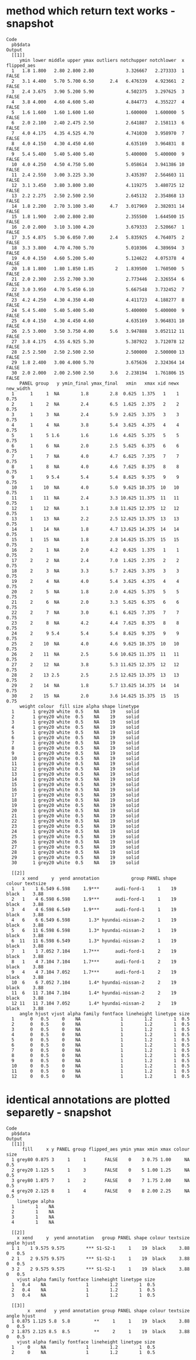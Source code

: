 # method which return text works - snapshot

    Code
      pb$data
    Output
      [[1]]
         ymin lower middle upper ymax outliers notchupper notchlower  x flipped_aes
      1   1.8 1.800   2.80 2.800 2.80            3.326667   2.273333  1       FALSE
      2   3.1 4.400   5.70 5.700 6.50      2.4   6.476339   4.923661  2       FALSE
      3   2.4 3.675   3.90 5.200 5.90            4.502375   3.297625  3       FALSE
      4   3.8 4.000   4.60 4.600 5.40            4.844773   4.355227  4       FALSE
      5   1.6 1.600   1.60 1.600 1.60            1.600000   1.600000  5       FALSE
      6   2.0 2.100   2.40 2.475 2.50            2.641887   2.158113  6       FALSE
      7   4.0 4.175   4.35 4.525 4.70            4.741030   3.958970  7       FALSE
      8   4.0 4.150   4.30 4.450 4.60            4.635169   3.964831  8       FALSE
      9   5.4 5.400   5.40 5.400 5.40            5.400000   5.400000  9       FALSE
      10  4.0 4.250   4.50 4.750 5.00            5.058614   3.941386 10       FALSE
      11  2.4 2.550   3.00 3.225 3.30            3.435397   2.564603 11       FALSE
      12  3.1 3.450   3.80 3.800 3.80            4.119275   3.480725 12       FALSE
      13  2.2 2.275   2.50 2.500 2.50            2.645132   2.354868 13       FALSE
      14  1.8 2.200   2.70 3.100 3.40      4.7   3.017969   2.382031 14       FALSE
      15  1.8 1.900   2.00 2.800 2.80            2.355500   1.644500 15       FALSE
      16  2.0 2.000   3.10 3.100 4.20            3.679333   2.520667  1       FALSE
      17  3.5 4.875   5.30 6.050 7.00      2.4   5.835925   4.764075  2       FALSE
      18  3.3 3.800   4.70 4.700 5.70            5.010306   4.389694  3       FALSE
      19  4.0 4.150   4.60 5.200 5.40            5.124622   4.075378  4       FALSE
      20  1.8 1.800   1.80 1.850 1.85        2   1.839500   1.760500  5       FALSE
      21  2.0 2.300   2.55 2.700 3.30            2.773446   2.326554  6       FALSE
      22  3.0 3.950   4.70 5.450 6.10            5.667548   3.732452  7       FALSE
      23  4.2 4.250   4.30 4.350 4.40            4.411723   4.188277  8       FALSE
      24  5.4 5.400   5.40 5.400 5.40            5.400000   5.400000  9       FALSE
      25  4.0 4.150   4.30 4.450 4.60            4.635169   3.964831 10       FALSE
      26  2.5 3.000   3.50 3.750 4.00      5.6   3.947888   3.052112 11       FALSE
      27  3.8 4.175   4.55 4.925 5.30            5.387922   3.712078 12       FALSE
      28  2.5 2.500   2.50 2.500 2.50            2.500000   2.500000 13       FALSE
      29  1.8 2.400   3.00 4.000 5.70            3.675636   2.324364 14       FALSE
      30  2.0 2.000   2.00 2.500 2.50      3.6   2.238194   1.761806 15       FALSE
         PANEL group   y ymin_final ymax_final   xmin   xmax xid newx new_width
      1      1     1  NA        1.8        2.8  0.625  1.375   1    1      0.75
      2      1     2  NA        2.4        6.5  1.625  2.375   2    2      0.75
      3      1     3  NA        2.4        5.9  2.625  3.375   3    3      0.75
      4      1     4  NA        3.8        5.4  3.625  4.375   4    4      0.75
      5      1     5 1.6        1.6        1.6  4.625  5.375   5    5      0.75
      6      1     6  NA        2.0        2.5  5.625  6.375   6    6      0.75
      7      1     7  NA        4.0        4.7  6.625  7.375   7    7      0.75
      8      1     8  NA        4.0        4.6  7.625  8.375   8    8      0.75
      9      1     9 5.4        5.4        5.4  8.625  9.375   9    9      0.75
      10     1    10  NA        4.0        5.0  9.625 10.375  10   10      0.75
      11     1    11  NA        2.4        3.3 10.625 11.375  11   11      0.75
      12     1    12  NA        3.1        3.8 11.625 12.375  12   12      0.75
      13     1    13  NA        2.2        2.5 12.625 13.375  13   13      0.75
      14     1    14  NA        1.8        4.7 13.625 14.375  14   14      0.75
      15     1    15  NA        1.8        2.8 14.625 15.375  15   15      0.75
      16     2     1  NA        2.0        4.2  0.625  1.375   1    1      0.75
      17     2     2  NA        2.4        7.0  1.625  2.375   2    2      0.75
      18     2     3  NA        3.3        5.7  2.625  3.375   3    3      0.75
      19     2     4  NA        4.0        5.4  3.625  4.375   4    4      0.75
      20     2     5  NA        1.8        2.0  4.625  5.375   5    5      0.75
      21     2     6  NA        2.0        3.3  5.625  6.375   6    6      0.75
      22     2     7  NA        3.0        6.1  6.625  7.375   7    7      0.75
      23     2     8  NA        4.2        4.4  7.625  8.375   8    8      0.75
      24     2     9 5.4        5.4        5.4  8.625  9.375   9    9      0.75
      25     2    10  NA        4.0        4.6  9.625 10.375  10   10      0.75
      26     2    11  NA        2.5        5.6 10.625 11.375  11   11      0.75
      27     2    12  NA        3.8        5.3 11.625 12.375  12   12      0.75
      28     2    13 2.5        2.5        2.5 12.625 13.375  13   13      0.75
      29     2    14  NA        1.8        5.7 13.625 14.375  14   14      0.75
      30     2    15  NA        2.0        3.6 14.625 15.375  15   15      0.75
         weight colour  fill size alpha shape linetype
      1       1 grey20 white  0.5    NA    19    solid
      2       1 grey20 white  0.5    NA    19    solid
      3       1 grey20 white  0.5    NA    19    solid
      4       1 grey20 white  0.5    NA    19    solid
      5       1 grey20 white  0.5    NA    19    solid
      6       1 grey20 white  0.5    NA    19    solid
      7       1 grey20 white  0.5    NA    19    solid
      8       1 grey20 white  0.5    NA    19    solid
      9       1 grey20 white  0.5    NA    19    solid
      10      1 grey20 white  0.5    NA    19    solid
      11      1 grey20 white  0.5    NA    19    solid
      12      1 grey20 white  0.5    NA    19    solid
      13      1 grey20 white  0.5    NA    19    solid
      14      1 grey20 white  0.5    NA    19    solid
      15      1 grey20 white  0.5    NA    19    solid
      16      1 grey20 white  0.5    NA    19    solid
      17      1 grey20 white  0.5    NA    19    solid
      18      1 grey20 white  0.5    NA    19    solid
      19      1 grey20 white  0.5    NA    19    solid
      20      1 grey20 white  0.5    NA    19    solid
      21      1 grey20 white  0.5    NA    19    solid
      22      1 grey20 white  0.5    NA    19    solid
      23      1 grey20 white  0.5    NA    19    solid
      24      1 grey20 white  0.5    NA    19    solid
      25      1 grey20 white  0.5    NA    19    solid
      26      1 grey20 white  0.5    NA    19    solid
      27      1 grey20 white  0.5    NA    19    solid
      28      1 grey20 white  0.5    NA    19    solid
      29      1 grey20 white  0.5    NA    19    solid
      30      1 grey20 white  0.5    NA    19    solid
      
      [[2]]
          x xend     y  yend annotation            group PANEL shape colour textsize
      1   1    1 6.549 6.598     1.9***      audi-ford-1     1    19  black     3.88
      2   1    4 6.598 6.598     1.9***      audi-ford-1     1    19  black     3.88
      3   4    4 6.598 6.549     1.9***      audi-ford-1     1    19  black     3.88
      4   6    6 6.549 6.598       1.3* hyundai-nissan-2     1    19  black     3.88
      5   6   11 6.598 6.598       1.3* hyundai-nissan-2     1    19  black     3.88
      6  11   11 6.598 6.549       1.3* hyundai-nissan-2     1    19  black     3.88
      7   1    1 7.052 7.104     1.7***      audi-ford-1     2    19  black     3.88
      8   1    4 7.104 7.104     1.7***      audi-ford-1     2    19  black     3.88
      9   4    4 7.104 7.052     1.7***      audi-ford-1     2    19  black     3.88
      10  6    6 7.052 7.104       1.4* hyundai-nissan-2     2    19  black     3.88
      11  6   11 7.104 7.104       1.4* hyundai-nissan-2     2    19  black     3.88
      12 11   11 7.104 7.052       1.4* hyundai-nissan-2     2    19  black     3.88
         angle hjust vjust alpha family fontface lineheight linetype size
      1      0   0.5     0    NA               1        1.2        1  0.5
      2      0   0.5     0    NA               1        1.2        1  0.5
      3      0   0.5     0    NA               1        1.2        1  0.5
      4      0   0.5     0    NA               1        1.2        1  0.5
      5      0   0.5     0    NA               1        1.2        1  0.5
      6      0   0.5     0    NA               1        1.2        1  0.5
      7      0   0.5     0    NA               1        1.2        1  0.5
      8      0   0.5     0    NA               1        1.2        1  0.5
      9      0   0.5     0    NA               1        1.2        1  0.5
      10     0   0.5     0    NA               1        1.2        1  0.5
      11     0   0.5     0    NA               1        1.2        1  0.5
      12     0   0.5     0    NA               1        1.2        1  0.5
      

# identical annotations are plotted separetly - snapshot

    Code
      pb$data
    Output
      [[1]]
          fill     x y PANEL group flipped_aes ymin ymax xmin xmax colour size
      1 grey80 0.875 3     1     1       FALSE    0    3 0.75 1.00     NA  0.5
      2 grey20 1.125 5     1     3       FALSE    0    5 1.00 1.25     NA  0.5
      3 grey80 1.875 7     1     2       FALSE    0    7 1.75 2.00     NA  0.5
      4 grey20 2.125 8     1     4       FALSE    0    8 2.00 2.25     NA  0.5
        linetype alpha
      1        1    NA
      2        1    NA
      3        1    NA
      4        1    NA
      
      [[2]]
        x xend     y  yend annotation   group PANEL shape colour textsize angle hjust
      1 1    1 9.575 9.575        *** S1-S2-1     1    19  black     3.88     0   0.5
      2 1    2 9.575 9.575        *** S1-S2-1     1    19  black     3.88     0   0.5
      3 2    2 9.575 9.575        *** S1-S2-1     1    19  black     3.88     0   0.5
        vjust alpha family fontface lineheight linetype size
      1   0.4    NA               1        1.2        1  0.5
      2   0.4    NA               1        1.2        1  0.5
      3   0.4    NA               1        1.2        1  0.5
      
      [[3]]
            x  xend   y yend annotation group PANEL shape colour textsize angle hjust
      1 0.875 1.125 5.8  5.8         **     1     1    19  black     3.88     0   0.5
      2 1.875 2.125 8.5  8.5         **     2     1    19  black     3.88     0   0.5
        vjust alpha family fontface lineheight linetype size
      1     0    NA               1        1.2        1  0.5
      2     0    NA               1        1.2        1  0.5
      

